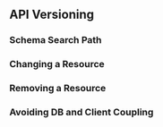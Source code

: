 ## API Versioning

### Schema Search Path

### Changing a Resource

### Removing a Resource

### Avoiding DB and Client Coupling
